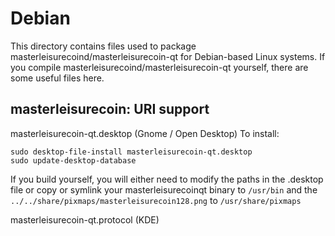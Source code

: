 
Debian
====================
This directory contains files used to package masterleisurecoind/masterleisurecoin-qt
for Debian-based Linux systems. If you compile masterleisurecoind/masterleisurecoin-qt yourself, there are some useful files here.

## masterleisurecoin: URI support ##


masterleisurecoin-qt.desktop  (Gnome / Open Desktop)
To install:

	sudo desktop-file-install masterleisurecoin-qt.desktop
	sudo update-desktop-database

If you build yourself, you will either need to modify the paths in
the .desktop file or copy or symlink your masterleisurecoinqt binary to `/usr/bin`
and the `../../share/pixmaps/masterleisurecoin128.png` to `/usr/share/pixmaps`

masterleisurecoin-qt.protocol (KDE)

